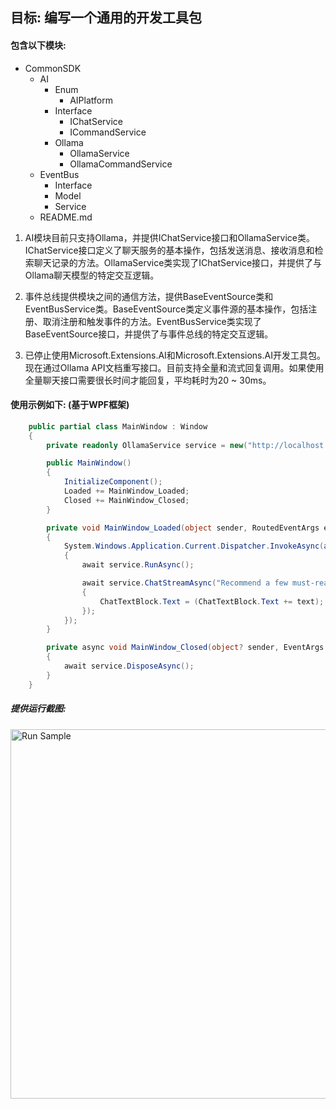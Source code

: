 ## 目标: 编写一个通用的开发工具包
#### 包含以下模块:
- CommonSDK
  - AI
    - Enum
        - AIPlatform
    - Interface
        - IChatService<T>
        - ICommandService
	- Ollama
		- OllamaService
        - OllamaCommandService
  - EventBus
	- Interface
	- Model
	- Service
  - README.md

1. AI模块目前只支持Ollama，并提供IChatService接口和OllamaService类。IChatService接口定义了聊天服务的基本操作，包括发送消息、接收消息和检索聊天记录的方法。OllamaService类实现了IChatService接口，并提供了与Ollama聊天模型的特定交互逻辑。

2. 事件总线提供模块之间的通信方法，提供BaseEventSource类和EventBusService类。BaseEventSource类定义事件源的基本操作，包括注册、取消注册和触发事件的方法。EventBusService类实现了BaseEventSource接口，并提供了与事件总线的特定交互逻辑。

3. 已停止使用Microsoft.Extensions.AI和Microsoft.Extensions.AI开发工具包。现在通过Ollama API文档重写接口。目前支持全量和流式回复调用。如果使用全量聊天接口需要很长时间才能回复，平均耗时为20 ~ 30ms。

#### 使用示例如下: (基于WPF框架)
``` c#
    public partial class MainWindow : Window
    {
        private readonly OllamaService service = new("http://localhost:8000", "llama3.2");

        public MainWindow()
        {
            InitializeComponent();
            Loaded += MainWindow_Loaded;
            Closed += MainWindow_Closed;
        }

        private void MainWindow_Loaded(object sender, RoutedEventArgs e)
        {
            System.Windows.Application.Current.Dispatcher.InvokeAsync(async () =>
            {
                await service.RunAsync();

                await service.ChatStreamAsync("Recommend a few must-read books for programmers.", (text) =>
                {
                    ChatTextBlock.Text = (ChatTextBlock.Text += text);
                });
            });
        }

        private async void MainWindow_Closed(object? sender, EventArgs e)
        {
            await service.DisposeAsync();
        }
    }
```
##### 提供运行截图:
<img width="591" alt="Run Sample" src="https://github.com/user-attachments/assets/eb099a24-e941-40e8-8512-1eaac24fdd81" />
